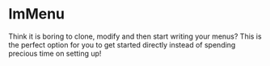 # ImMenu
Think it is boring to clone, modify and then start writing your menus? This is the perfect option for you to get started directly instead of spending precious time on setting up!
